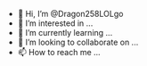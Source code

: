 - 👋 Hi, I’m @Dragon258LOLgo
- 👀 I’m interested in ...
- 🌱 I’m currently learning ...
- 💞️ I’m looking to collaborate on ...
- 📫 How to reach me ...

<!---
Dragon258LOLgo/Dragon258LOLgo is a ✨ special ✨ repository because its `README.md` (this file) appears on your GitHub profile.
You can click the Preview link to take a look at your changes.
--->
